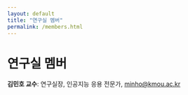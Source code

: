 ```yaml
---
layout: default
title: "연구실 멤버"
permalink: /members.html
---
```


# 연구실 멤버

**김민호 교수**: 연구실장, 인공지능 응용 전문가, minho@kmou.ac.kr
